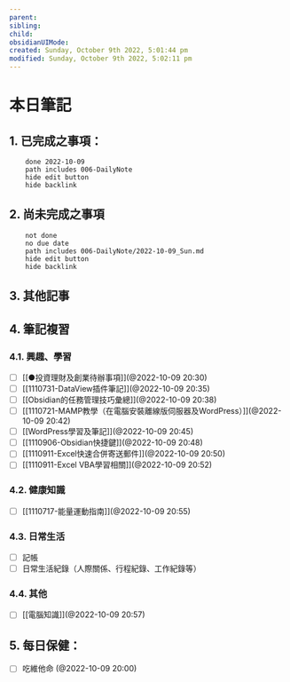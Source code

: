 ```yaml
---
parent: 
sibling: 
child: 
obsidianUIMode: 
created: Sunday, October 9th 2022, 5:01:44 pm
modified: Sunday, October 9th 2022, 5:02:11 pm
---
```


# 本日筆記


## 1. 已完成之事項：
```tasks
	done 2022-10-09
	path includes 006-DailyNote
	hide edit button 
	hide backlink
```

## 2. 尚未完成之事項
```tasks
	not done
	no due date
	path includes 006-DailyNote/2022-10-09_Sun.md
	hide edit button 
	hide backlink
```

## 3. 其他記事

## 4. 筆記複習
### 4.1. 興趣、學習
- [ ] [[●投資理財及創業待辦事項]](@2022-10-09 20:30)
- [ ] [[1110731-DataView插件筆記]](@2022-10-09 20:35)
- [ ] [[Obsidian的任務管理技巧彙總]](@2022-10-09 20:38)
- [ ] [[1110721-MAMP教學（在電腦安裝離線版伺服器及WordPress）]](@2022-10-09 20:42)
- [ ] [[WordPress學習及筆記]](@2022-10-09 20:45)
- [ ] [[1110906-Obsidian快捷鍵]](@2022-10-09 20:48)
- [ ] [[1110911-Excel快速合併寄送郵件]](@2022-10-09 20:50)
- [ ] [[1110911-Excel VBA學習相關]](@2022-10-09 20:52)

### 4.2. 健康知識
- [ ] [[1110717-能量運動指南]](@2022-10-09 20:55)

### 4.3. 日常生活
- [ ] 記帳
- [ ] 日常生活紀錄（人際關係、行程紀錄、工作紀錄等）

### 4.4. 其他
- [ ] [[電腦知識]](@2022-10-09 20:57)

## 5. 每日保健：
- [ ] 吃維他命 (@2022-10-09 20:00)
